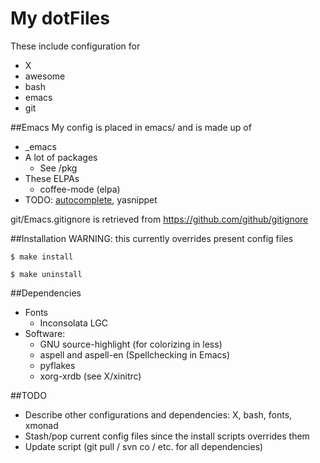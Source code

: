 My dotFiles
===========

These include configuration for
* X
* awesome
* bash
* emacs
* git

##Emacs
My config is placed in emacs/ and is made up of
* _emacs
* A lot of packages
  * See /pkg
* These ELPAs
  * coffee-mode (elpa)
* TODO: [autocomplete](http://cx4a.org/software/auto-complete/), yasnippet

git/Emacs.gitignore is retrieved from https://github.com/github/gitignore

##Installation
WARNING: this currently overrides present config files

`$ make install`

`$ make uninstall`

##Dependencies
* Fonts
  * Inconsolata LGC
* Software:
  * GNU source-highlight (for colorizing in less)
  * aspell and aspell-en (Spellchecking in Emacs)
  * pyflakes
  * xorg-xrdb (see X/xinitrc)

##TODO
* Describe other configurations and dependencies: X, bash, fonts, xmonad
* Stash/pop current config files since the install scripts overrides them
* Update script (git pull / svn co / etc. for all dependencies)

